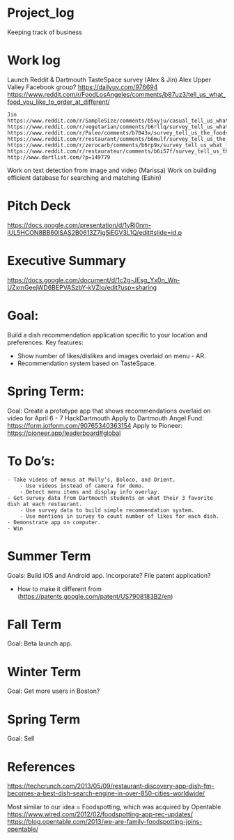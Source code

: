 # Project_log
Keeping track of business

# Work log
Launch Reddit & Dartmouth TasteSpace survey (Alex & Jin) 
	Alex
	Upper Valley Facebook group?
	https://dailyuv.com/976694
	https://www.reddit.com/r/FoodLosAngeles/comments/b87uz3/tell_us_what_food_you_like_to_order_at_different/

	Jin
	https://www.reddit.com/r/SampleSize/comments/b5xyju/casual_tell_us_what_foods_you_like_to_order_at/
	https://www.reddit.com/r/vegetarian/comments/b6rllq/survey_tell_us_what_foods_you_like_to_order_at/
	https://www.reddit.com/r/Paleo/comments/b7043x/survey_tell_us_the_foods_you_like_to_order_at/
	https://www.reddit.com/r/restaurant/comments/b6mulf/survey_tell_us_the_foods_you_like_to_order_at/
	https://www.reddit.com/r/zerocarb/comments/b6rp9x/survey_tell_us_what_foods_you_like_to_order_at/
	https://www.reddit.com/r/restaurateur/comments/b6i57f/survey_tell_us_the_foods_you_like_to_order_at/
	http://www.dartlist.com/?p=149779

Work on text detection from image and video (Marissa) 
Work on building efficient database for searching and matching (Eshin)

# Pitch Deck
https://docs.google.com/presentation/d/1yRj0nm-iUL5HCON8BB60lSAS2B0613Z7jg5iEGV3L1Q/edit#slide=id.p

# Executive Summary
https://docs.google.com/document/d/1c2g-JEsg_Yx0n_Wn-UZxmGeejWD6BEPVASzbY-kVZio/edit?usp=sharing

# Goal:  
Build a dish recommendation application specific to your location and preferences. 
Key features: 
- Show number of likes/dislikes and images overlaid on menu - AR.  
- Recommendation system based on TasteSpace. 

# Spring Term:
Goal:
Create a prototype app that shows recommendations overlaid on video for April 6 - 7 HackDartmouth 
Apply to Dartmouth Angel Fund: https://form.jotform.com/90765340363154
Apply to Pioneer: https://pioneer.app/leaderboard#global

# To Do’s: 
	- Take videos of menus at Molly’s, Boloco, and Orient.
		- Use videos instead of camera for demo. 
		- Detect menu items and display info overlay. 
	- Get survey data from Dartmouth students on what their 3 favorite dish at each restaurant. 
		- Use survey data to build simple recommendation system. 
		- Use mentions in survey to count number of likes for each dish. 
	- Demonstrate app on computer. 
	- Win

# Summer Term 
Goals: 
Build iOS and Android app. 
Incorporate? 
File patent application? 
- How to make it different from (https://patents.google.com/patent/US7908183B2/en)

# Fall Term 
Goal: 
Beta launch app. 

# Winter Term 
Goal:
Get more users in Boston?

# Spring Term
Goal: 
Sell 


# References
https://techcrunch.com/2013/05/09/restaurant-discovery-app-dish-fm-becomes-a-best-dish-search-engine-in-over-850-cities-worldwide/

Most similar to our idea = Foodspotting, which was acquired by Opentable
https://www.wired.com/2012/02/foodspotting-app-rec-updates/
https://blog.opentable.com/2013/we-are-family-foodspotting-joins-opentable/


